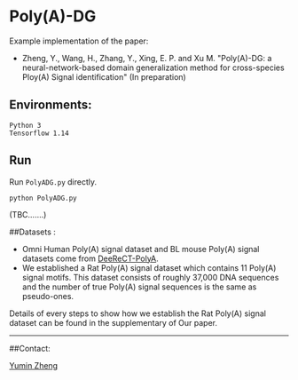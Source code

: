 # Poly(A)-DG

Example implementation of the paper:

- Zheng, Y., Wang, H., Zhang, Y., Xing, E. P. and Xu M. "Poly(A)-DG: a neural-network-based domain generalization method for cross-species Ploy(A) Signal identification" (In preparation)



## Environments:

```
Python 3
Tensorflow 1.14
```

## Run

Run `PolyADG.py` directly.

```
python PolyADG.py
```

(TBC.......)

##Datasets :

- Omni Human Poly(A) signal dataset and BL mouse Poly(A) signal datasets come from [DeeReCT-PolyA](https://github.com/likesum/DeeReCT-PolyA). 
- We established a Rat Poly(A) signal dataset which contains 11 Poly(A) signal motifs. This dataset consists of roughly 37,000 DNA sequences and the number of true Poly(A) signal sequences is the same as pseudo-ones.

Details of every steps to show how we establish the Rat Poly(A) signal dataset can be found in the supplementary of Our paper.

----

##Contact:

[Yumin Zheng](zhengyumin529@gmail.com)
